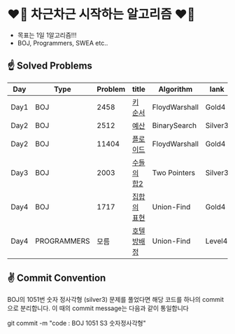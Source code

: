 # ❤️‍🔥 차근차근 시작하는 알고리즘 ❤️‍🔥

- 목표는 1일 1알고리즘!!!
- BOJ, Programmers, SWEA etc..






## ☝ Solved Problems

|Day|Type|Problem|title|Algorithm|lank|
|----|----|----|----|----|----|
|Day1|BOJ|2458|[키 순서](https://www.acmicpc.net/problem/2458)|FloydWarshall|Gold4|
|Day2|BOJ|2512|[예산](https://www.acmicpc.net/problem/2512)|BinarySearch|Silver3|
|Day2|BOJ|11404|[플로이드](https://www.acmicpc.net/problem/11404)|FloydWarshall|Gold4|
|Day3|BOJ|2003|[수들의 합2](https://www.acmicpc.net/problem/2003)|Two Pointers|Silver3|
|Day4|BOJ|1717|[집합의 표현](https://www.acmicpc.net/problem/1717)|Union-Find|Gold4|
|Day4|PROGRAMMERS|모름|[호텔방배정](https://programmers.co.kr/learn/courses/30/lessons/64063)|Union-Find|Level4|






## ✌ Commit Convention

BOJ의 1051번 숫자 정사각형 (silver3) 문제를 풀었다면 해당 코드를 하나의 commit으로 분리합니다.
이 때의 commit message는 다음과 같이 통일합니다

  git commit -m "code : BOJ 1051 S3 숫자정사각형"
